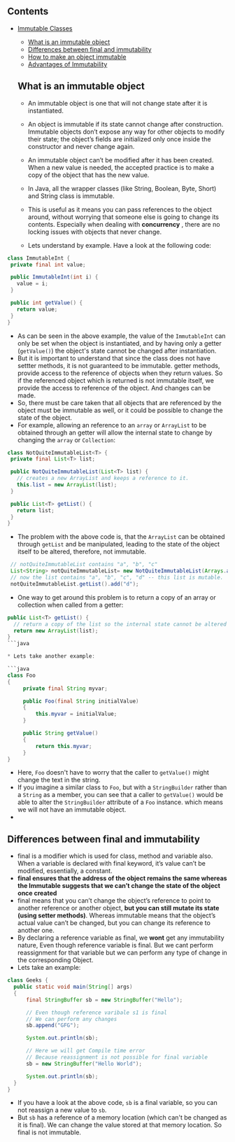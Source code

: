 ## Contents

* [Immutable Classes](#immutable-classes)
    * [What is an immutable object](#what-is-an-immutable-object)
    * [Differences between final and immutability](#difference-between-final-and-immutability)
    * [How to make an object immutable](#how-to-make-an-object-immutable)
    * [Advantages of Immutability](#advantages-of-immutability)
    
  
  ## What is an immutable object
  
  * An immutable object is one that will not change state after it is instantiated.
  * An object is immutable if its state cannot change after construction. Immutable objects don’t expose any way for other objects to modify their state; 
    the object’s fields are initialized only once inside the constructor and never change again.
  * An immutable object can’t be modified after it has been created. When a new value is needed, the accepted practice is to make a copy of the object that has the new value.
  * In Java, all the wrapper classes (like String, Boolean, Byte, Short) and String class is immutable.
  
  * This is useful as it means you can pass references to the object around, without worrying that someone else is going to change its contents. 
    Especially when dealing with **concurrency** , there are no locking issues with objects that never change. 
    
  * Lets understand by example. Have a look at the following code:
 
 ```java
 class ImmutableInt {
  private final int value;

  public ImmutableInt(int i) {
    value = i;
  }

  public int getValue() {
    return value;
  }
}
 ```
 
 * As can be seen in the above example, the value of the ```ImmutableInt``` can only be set when the object is instantiated, and by having only a getter (```getValue()```) the object's state cannot be changed after instantiation.
 * But it is important to understand that since the class does not have settter methods, it is not guaranteed to be immutable. 
 getter methods, provide access to the reference of objects when they return values. So if the referenced object which is returned is not immutable itself, we provide the access to reference of the object.
 And changes can be made.
 * So, there must be care taken that all objects that are referenced by the object must be immutable as well, or it could be possible to change the state of the object.
 * For example, allowing an reference to an ```array``` or ```ArrayList``` to be obtained through an getter will allow the internal state to change by changing the ```array``` or ```Collection```:
 
 ```java
 class NotQuiteImmutableList<T> {
  private final List<T> list;

  public NotQuiteImmutableList(List<T> list) {
    // creates a new ArrayList and keeps a reference to it.
    this.list = new ArrayList(list); 
  }

  public List<T> getList() {
    return list;
  }
}
 ```
 * The problem with the above code is, that the ```ArrayList``` can be obtained through ```getList``` and be manipulated, leading to the state of the object itself to be altered, therefore, not immutable.
 
 ```java
  // notQuiteImmutableList contains "a", "b", "c"
  List<String> notQuiteImmutableList= new NotQuiteImmutableList(Arrays.asList("a", "b", "c"));
  // now the list contains "a", "b", "c", "d" -- this list is mutable.
  notQuiteImmutableList.getList().add("d");
 ```
 
 * One way to get around this problem is to return a copy of an array or collection when called from a getter:
 
```java
public List<T> getList() {
  // return a copy of the list so the internal state cannot be altered
  return new ArrayList(list);
}
```java

* Lets take another example:

```java
class Foo
{
     private final String myvar;

     public Foo(final String initialValue)
     {
         this.myvar = initialValue;
     }

     public String getValue()
     {
         return this.myvar;
     }
}
```

* Here, ```Foo``` doesn't have to worry that the caller to ```getValue()``` might change the text in the string.
* If you imagine a similar class to ```Foo```, but with a ```StringBuilder``` rather than a ```String``` as a member, you can see that a caller to ```getValue()``` would be able to alter the ```StringBuilder``` attribute of a ```Foo``` instance.
  which means we will not have an immutable object.
* 
 
 ## Differences between final and immutability
  * final is a modifier which is used for class, method and variable also.  When a variable is declared with final keyword, it’s value can’t be modified, essentially, a constant.
  * **final ensures that the address of the object remains the same whereas the Immutable suggests that we can’t change the state of the object once created**
  * final means that you can’t change the object’s reference to point to another reference or another object, **but you can still mutate its state (using setter methods)**. 
    Whereas immutable means that the object’s actual value can’t be changed, but you can change its reference to another one.
  * By declaring a reference variable as final, we **wont** get any immutability nature, Even though reference variable is final.
    But we cant perform reassignment for that variable but we can perform any type of change in the corresponding Object.
  * Lets take an example:
 
  ```java
  class Geeks {
    public static void main(String[] args)
    {
        final StringBuffer sb = new StringBuffer("Hello");
 
        // Even though reference varibale s1 is final
        // We can perform any changes
        sb.append("GFG");
 
        System.out.println(sb);
 
        // Here we will get Compile time error
        // Because reassignment is not possible for final variable
        sb = new StringBuffer("Hello World");
 
        System.out.println(sb);
    }
}
  ```
  
  * If you have a look at the above code, ```sb``` is a final variable, so you can not reassign a new value to ```sb```.
  * But ```sb```  has a reference of a memory location (which can't be changed as it is final). We can change the value stored at that memory location. So final is not immutable.
  
